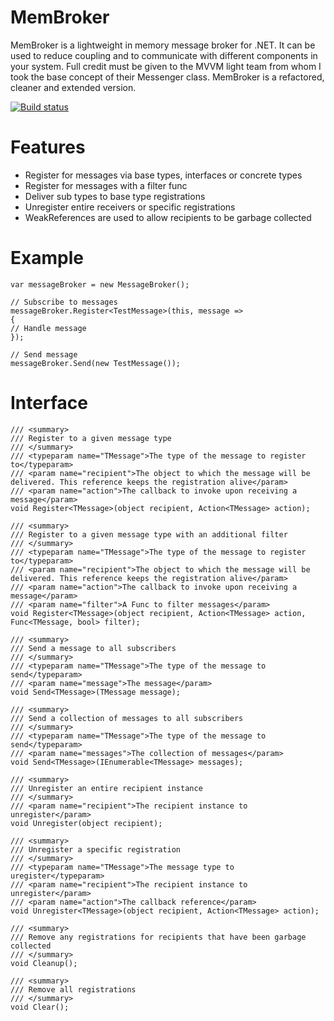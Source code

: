 MemBroker
=========

MemBroker is a lightweight in memory message broker for .NET. It can be used to reduce coupling and to communicate with different components in your system. Full credit must be given to the MVVM light team from whom I took the base concept of their Messenger class. MemBroker is a refactored, cleaner and extended version.

[![Build status](https://ci.appveyor.com/api/projects/status/9an98v5la6u18v5q)](https://ci.appveyor.com/project/cjbhaines/membroker)

Features
=========

* Register for messages via base types, interfaces or concrete types
* Register for messages with a filter func
* Deliver sub types to base type registrations
* Unregister entire receivers or specific registrations
* WeakReferences are used to allow recipients to be garbage collected

Example
=========

	var messageBroker = new MessageBroker();

	// Subscribe to messages
	messageBroker.Register<TestMessage>(this, message =>
	{
	// Handle message
	});
	
	// Send message
	messageBroker.Send(new TestMessage());

Interface
=========

	/// <summary>
	/// Register to a given message type
	/// </summary>
	/// <typeparam name="TMessage">The type of the message to register to</typeparam>
	/// <param name="recipient">The object to which the message will be delivered. This reference keeps the registration alive</param>
	/// <param name="action">The callback to invoke upon receiving a message</param>
	void Register<TMessage>(object recipient, Action<TMessage> action);

	/// <summary>
	/// Register to a given message type with an additional filter
	/// </summary>
	/// <typeparam name="TMessage">The type of the message to register to</typeparam>
	/// <param name="recipient">The object to which the message will be delivered. This reference keeps the registration alive</param>
	/// <param name="action">The callback to invoke upon receiving a message</param>
	/// <param name="filter">A Func to filter messages</param>
	void Register<TMessage>(object recipient, Action<TMessage> action, Func<TMessage, bool> filter);
	
	/// <summary>
	/// Send a message to all subscribers
	/// </summary>
	/// <typeparam name="TMessage">The type of the message to send</typeparam>
	/// <param name="message">The message</param>
	void Send<TMessage>(TMessage message);

	/// <summary>
	/// Send a collection of messages to all subscribers
	/// </summary>
	/// <typeparam name="TMessage">The type of the message to send</typeparam>
	/// <param name="messages">The collection of messages</param>
	void Send<TMessage>(IEnumerable<TMessage> messages);

	/// <summary>
	/// Unregister an entire recipient instance
	/// </summary>
	/// <param name="recipient">The recipient instance to unregister</param>
	void Unregister(object recipient);

	/// <summary>
	/// Unregister a specific registration
	/// </summary>
	/// <typeparam name="TMessage">The message type to uregister</typeparam>
	/// <param name="recipient">The recipient instance to unregister</param>
	/// <param name="action">The callback reference</param>
	void Unregister<TMessage>(object recipient, Action<TMessage> action);
	
	/// <summary>
	/// Remove any registrations for recipients that have been garbage collected
	/// </summary>
	void Cleanup();

	/// <summary>
	/// Remove all registrations
	/// </summary>
	void Clear();
